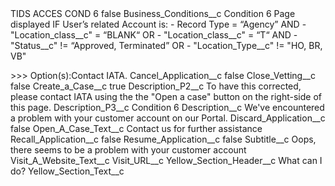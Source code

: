 <?xml version="1.0" encoding="UTF-8"?>
<CustomMetadata xmlns="http://soap.sforce.com/2006/04/metadata" xmlns:xsi="http://www.w3.org/2001/XMLSchema-instance" xmlns:xsd="http://www.w3.org/2001/XMLSchema">
    <label>TIDS ACCES COND 6</label>
    <protected>false</protected>
    <values>
        <field>Business_Conditions__c</field>
        <value xsi:type="xsd:string">Condition 6 Page displayed IF User’s related Account is:
- Record Type = “Agency”
AND
- &quot;Location_class__c&quot; = “BLANK“
OR
- &quot;Location_class__c&quot; = “T“
AND
- &quot;Status__c&quot; != “Approved, Terminated”
OR
- &quot;Location_Type__c&quot; != &quot;HO, BR, VB&quot;


&gt;&gt;&gt; Option(s):Contact IATA.</value>
    </values>
    <values>
        <field>Cancel_Application__c</field>
        <value xsi:type="xsd:boolean">false</value>
    </values>
    <values>
        <field>Close_Vetting__c</field>
        <value xsi:type="xsd:boolean">false</value>
    </values>
    <values>
        <field>Create_a_Case__c</field>
        <value xsi:type="xsd:boolean">true</value>
    </values>
    <values>
        <field>Description_P2__c</field>
        <value xsi:type="xsd:string">To have this corrected, please contact IATA using the the &quot;Open a case&quot; button on the right-side of this page.</value>
    </values>
    <values>
        <field>Description_P3__c</field>
        <value xsi:type="xsd:string">Condition 6</value>
    </values>
    <values>
        <field>Description__c</field>
        <value xsi:type="xsd:string">We&apos;ve encountered a problem with your customer account on our Portal.</value>
    </values>
    <values>
        <field>Discard_Application__c</field>
        <value xsi:type="xsd:boolean">false</value>
    </values>
    <values>
        <field>Open_A_Case_Text__c</field>
        <value xsi:type="xsd:string">Contact us for further assistance</value>
    </values>
    <values>
        <field>Recall_Application__c</field>
        <value xsi:type="xsd:boolean">false</value>
    </values>
    <values>
        <field>Resume_Application__c</field>
        <value xsi:type="xsd:boolean">false</value>
    </values>
    <values>
        <field>Subtitle__c</field>
        <value xsi:type="xsd:string">Oops, there seems to be a problem with your customer account</value>
    </values>
    <values>
        <field>Visit_A_Website_Text__c</field>
        <value xsi:nil="true"/>
    </values>
    <values>
        <field>Visit_URL__c</field>
        <value xsi:nil="true"/>
    </values>
    <values>
        <field>Yellow_Section_Header__c</field>
        <value xsi:type="xsd:string">What can I do?</value>
    </values>
    <values>
        <field>Yellow_Section_Text__c</field>
        <value xsi:nil="true"/>
    </values>
</CustomMetadata>
